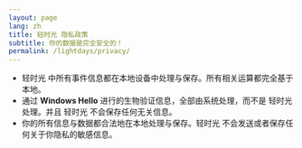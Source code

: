 ```yaml
---
layout: page
lang: zh
title: 轻时光 隐私政策
subtitle: 你的数据是完全安全的！
permalink: /lightdays/privacy/
---
```


- 轻时光 中所有事件信息都在本地设备中处理与保存。所有相关运算都完全基于本地。
- 通过 **Windows Hello** 进行的生物验证信息，全部由系统处理，而不是 轻时光  处理。并且 轻时光 不会保存任何无关信息。
- 你的所有信息与数据都合法地在本地处理与保存。轻时光 不会发送或者保存任何关于你隐私的敏感信息。 